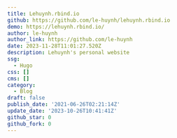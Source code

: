 ```yaml
---
title: Lehuynh.rbind.io
github: https://github.com/le-huynh/lehuynh.rbind.io
demo: https://lehuynh.rbind.io/
author: le-huynh
author_link: https://github.com/le-huynh
date: 2023-11-28T11:01:27.520Z
description: Lehuynh's personal website
ssg:
  - Hugo
css: []
cms: []
category:
  - Blog
draft: false
publish_date: '2021-06-26T02:21:14Z'
update_date: '2023-10-26T10:41:41Z'
github_star: 0
github_fork: 0
---
```

